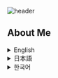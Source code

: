 ![header](https://capsule-render.vercel.app/api?type=venom&height=300&color=gradient&text=Hello,%20I’m%20WONCHEOL&stroke=２１３２１００&fontColor=fffffff)

## About Me

<details>
  <summary>English</summary>
  <h2>I'm Woncheol, a developer with a lot of ideas and who everyone wants to get to know</h2>
  <p>A passionate new developer eager to make an impact.</p>
  <img src="./img/woncheol.jpg" alt="Profile Picture" width="200">
 
# PROJECT

# MATJUDA(School restaurant menu information service) <a href="http://ec2-13-209-8-57.ap-northeast-2.compute.amazonaws.com/">Go To APP</a>

## Overview and Role

### Overview
The purpose of this project is to provide students with real-time status of menu availability at restaurants in the school. Currently, it is inconvenient to know whether the menu is sold out only when you arrive at the restaurant in person. We would like to solve this problem and further create a community where students can share their opinions about the restaurant's menu.

### My role
- Providing project suggestions and ideas
- Designing user and administrator processes
- UX/UI design
- FE (Manage, maintain and build components using React)
- Manage and maintain the entire project
 <p>If you would like to know more about my project, please visit <a href="https://github.com/MATJUDA/MATJUDA">GitHub</a>.</p>
 
  <h3>Tech Stack</h3>
  <h4>Front-end Skills</h4>
  <ul>
  <li><img src="./img/html5.png" width="15"> HTML5</li>
  <li><img src="./img/css3.png" width="15"> CSS3</li>
  <li><img src="./img/js.png" width="15"> JavaScript</li>
  <li><img src="./img/reactjs.png" width="15"> React</li>
</ul>
  <h4>Back-end Skills</h4>
  <ul>
    <li>MySQL</li>
  </ul>
  <h4>Using Tools</h4>
  <ul>
    <li>Git</li>
    <li>GitHub</li>
    <li>VS Code</li>
  </ul>
</details>

<details>
  <summary>日本語</summary>
  <h2>アイデアの多い親しくなりたい開発者、ウォンチョルです</h2>
  <p>影響を与えたい情熱的な新しい開発者です。</p>
  <img src="./img/woncheol.jpg" alt="プロフィール写真" width="200">
 
# プロジェクト

# MATJUDA(校内食堂メニュー情報提供サービス) <a href="http://ec2-13-209-8-57.ap-northeast-2.compute.amazonaws.com/">アクセス</a>

## 概要と役割

### 概要
このプロジェクトの目的は、生徒たちに学校内の食堂のメニューがなくなった状態をリアルタイムで提供することです。 現在は食堂に直接到着しないとメニューが売り切れかどうかが分からないので不便です。 これを解消し、さらに食堂のメニューに対する意見を学生同士で分かち合えるコミュニティを用意しようと思います。

### 私の役目
- プロジェクト提案及びアイデア提供
- ユーザーおよび管理者プロセス構想
- UX/UI構想
- FE(Reactを使用してコンポーネントの管理、維持、および製作)
- プロジェクト全体の管理と維持
<p>私のプロジェクトについてもっと知りたい方は<a href="https://github.com/MATJUDA/MATJUDA">GitHub</a>を訪問してください。</p>
 
  <h3>技術スタック</h3>
  <h4>フロントエンドスキル</h4>
  <ul>
  <li><img src="./img/html5.png" width="15"> HTML5</li>
  <li><img src="./img/css3.png" width="15"> CSS3</li>
  <li><img src="./img/js.png" width="15"> JavaScript</li>
  <li><img src="./img/reactjs.png" width="15"> React</li>
</ul>
  <h4>バックエンドスキル</h4>
  <ul>
    <li>MySQL</li>
  </ul>
  <h4>使用ツール</h4>
  <ul>
    <li>Git</li>
    <li>GitHub</li>
    <li>VS Code</li>
  </ul>
</details>

<details>
  <summary>한국어</summary>
  <h2>아이디어가 많은 친해지고 싶은 개발자, 원철입니다</h2>
  <p>열정적인 신입 개발자로서 변화를 만들어내고 싶습니다.</p>
  <img src="./img/woncheol.jpg" alt="프로필 사진" width="200">

# 프로젝트

# MATJUDA(학교 내 식당 메뉴 정보 제공 서비스) <a href="http://ec2-13-209-8-57.ap-northeast-2.compute.amazonaws.com/">방문하기</a>

## 개요 및 역할

### 개요
이 프로젝트의 목적은 학생들에게 학교 내에 있는 식당의 메뉴 소진 상태를 실시간으로 제공하는 것입니다. 현재는 식당에 직접 도착해야만 메뉴의 소진 여부를 알 수 있어 불편합니다. 이를 해소하고, 더 나아가 식당의 메뉴에 대한 의견을 학생들끼리 나눌 수 있는 커뮤니티를 마련하고자 합니다.

### 나의 역할
- 프로젝트 제안 및 아이디어 제공
- 유저 및 관리자 프로세스 구상
- UX/UI 구상
- FE(React를 사용하여 컴포넌트 관리, 유지 및 제작)
- 전체 프로젝트 관리 및 유지
 <p>제 프로젝트에 대해 더 알고 싶으시면 <a href="https://github.com/MATJUDA/MATJUDA">GitHub</a>를 방문해 주세요.</p>   
  
  <h3>기술 스택</h3>
  <h4>프론트엔드 기술</h4>
  <ul>
  <li><img src="./img/html5.png" width="15"> HTML5</li>
  <li><img src="./img/css3.png" width="15"> CSS3</li>
  <li><img src="./img/js.png" width="15"> JavaScript</li>
  <li><img src="./img/reactjs.png" width="15"> React</li>
</ul>
  <h4>백엔드 기술</h4>
  <ul>
    <li>MySQL</li>
  </ul>
  <h4>사용 도구</h4>
  <ul>
    <li>Git</li>
    <li>GitHub</li>
    <li>VS Code</li>
  </ul>
</details>
